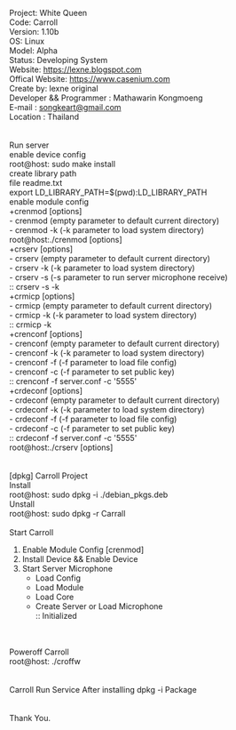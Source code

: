 Project: White Queen </br>
Code: Carroll </br>
Version: 1.10b </br>
OS: Linux </br>
Model: Alpha </br>
Status: Developing System </br> 
Website: https://lexne.blogspot.com </br>
Offical Website: https://www.casenium.com </br>
Create by: lexne original </br>
Developer && Programmer : Mathawarin Kongmoeng </br>
E-mail : songkeart@gmail.com </br>
Location : Thailand </br>
</br>
</br>
Run server </br>
enable device config </br>
root@host: sudo make install </br>
create library path </br>
file readme.txt </br>
export LD_LIBRARY_PATH=$(pwd):LD_LIBRARY_PATH </br>
enable module config </br>
+crenmod [options] </br>
    - crenmod     (empty parameter to default current directory) </br>
    - crenmod -k  (-k parameter to load system directory) </br> 
root@host:./crenmod [options] </br> 
+crserv [options] </br>
    - crserv     (empty parameter to default current directory) </br>
    - crserv -k  (-k parameter to load system directory) </br> 
    - crserv -s  (-s parameter to run server microphone receive) </br>
:: crserv -s -k </br>
+crmicp [options] </br>
    - crmicp     (empty parameter to default current directory) </br>
    - crmicp -k  (-k parameter to load system directory) </br>
:: crmicp -k </br>
+crenconf [options] </br>
    - crenconf     (empty parameter to default current directory) </br>
    - crenconf -k  (-k parameter to load system directory) </br>
    - crenconf -f  (-f parameter to load file config) </br>
    - crenconf -c  (-f parameter to set public key) </br>
:: crenconf -f server.conf -c '5555' </br>
+crdeconf [options] </br>
    - crdeconf     (empty parameter to default current directory) </br>
    - crdeconf -k  (-k parameter to load system directory) </br>
    - crdeconf -f  (-f parameter to load file config) </br>
    - crdeconf -c  (-f parameter to set public key) </br>
:: crdeconf -f server.conf -c '5555'  </br>
root@host:./crserv [options] </br>
</br>
</br>
[dpkg] Carroll Project </br>
Install </br>
root@host: sudo dpkg -i ./debian_pkgs.deb </br>
Unstall </br>
root@host: sudo dpkg -r Carrall </br>
</br>
Start Carroll </br>
1. Enable Module Config [crenmod] </br>
2. Install Device && Enable Device </br> 
3. Start Server Microphone  </br>
    - Load Config </br>
    - Load Module </br>
    - Load Core </br>
    - Create Server or Load Microphone </br>
    :: Initialized </br>
</br>
</br>
Poweroff Carroll </br>
root@host: ./croffw </br>
</br>
</br>
Carroll Run Service After installing dpkg -i Package </br>
</br>
</br>
    Thank You. </br>
</br>

 

